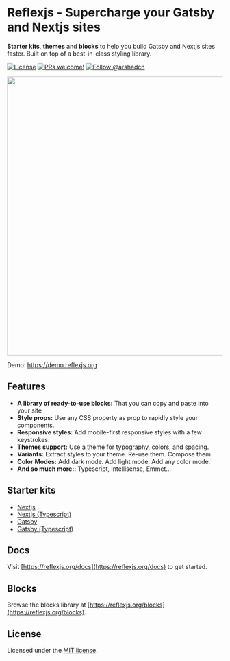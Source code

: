 # Reflexjs - Supercharge your Gatsby and Nextjs sites

<strong>Starter kits</strong>, <strong>themes</strong> and <strong>blocks</strong> to help you build Gatsby and Nextjs sites faster. Built on top of a best-in-class styling library.

<p>
  <a href="https://github.com/reflexjs/reflex/blob/master/LICENSE"><img src="https://img.shields.io/npm/l/@arshad/gatsby-theme-phoenix.svg" alt="License"></a>
  <a href="https://github.com/reflexjs/reflex/pulls"><img src="https://img.shields.io/badge/PRs-welcome-brightgreen.svg" alt="PRs welcome!" /></a>
  <a href="https://twitter.com/arshadcn"><img src="https://img.shields.io/badge/Follow-%40arshadcn-1da1f2" alt="Follow @arshadcn" /></a>
</p>

<img src="https://arshad.io/uploads/reflexjs.gif" width="650" />

Demo: https://demo.reflexjs.org

## Features

- **A library of ready-to-use blocks:** That you can copy and paste into your site
- **Style props:** Use any CSS property as prop to rapidly style your components.
- **Responsive styles:** Add mobile-first responsive styles with a few keystrokes.
- **Themes support:** Use a theme for typography, colors, and spacing.
- **Variants:** Extract styles to your theme. Re-use them. Compose them.
- **Color Modes:** Add dark mode. Add light mode. Add any color mode.
- **And so much more::** Typescript, Intellisense, Emmet...

## Starter kits

- [Nextjs](https://github.com/reflexjs/nextjs-starter)
- [Nextjs (Typescript)](https://github.com/reflexjs/nextjs-starter-typescript)
- [Gatsby](https://github.com/reflexjs/gatsby-starter)
- [Gatsby (Typescript)](https://github.com/reflexjs/gatsby-starter-typescript)

## Docs

Visit [https://reflexjs.org/docs](https://reflexjs.org/docs) to get started.

## Blocks

Browse the blocks library at [https://reflexjs.org/blocks](https://reflexjs.org/blocks).

## License

Licensed under the [MIT license](https://github.com/reflexjs/reflex/blob/master/LICENSE).
